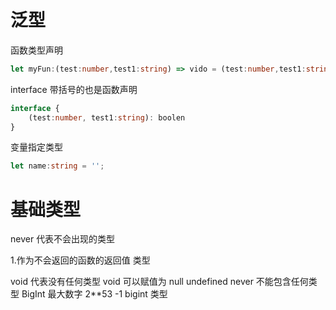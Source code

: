 # 泛型
函数类型声明
```ts
let myFun:(test:number,test1:string) => vido = (test:number,test1:string) => {};
```

interface 带括号的也是函数声明
```ts
interface {
    (test:number, test1:string): boolen
}
```

变量指定类型
```ts
let name:string = '';
```

# 基础类型
never 代表不会出现的类型

1.作为不会返回的函数的返回值 类型

void 代表没有任何类型
void 可以赋值为 null  undefined  never 不能包含任何类型
BigInt 最大数字 2**53 -1 
bigint 类型
